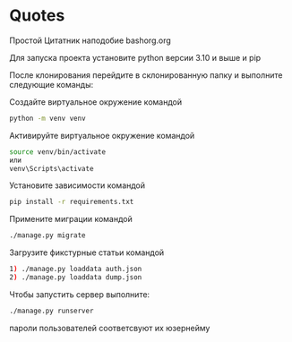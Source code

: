 # Quotes

Простой Цитатник наподобие bashorg.org 

Для запуска проекта установите python версии 3.10 и выше и pip

После клонирования перейдите в склонированную папку и выполните следующие команды:

Создайте виртуальное окружение командой
```bash
python -m venv venv
```

Активируйте виртуальное окружение командой
```bash
source venv/bin/activate
или
venv\Scripts\activate
```

Установите зависимости командой

```bash
pip install -r requirements.txt
```

Примените миграции командой
```bash
./manage.py migrate
```

Загрузите фикстурные статьи командой
```bash
1) ./manage.py loaddata auth.json
2) ./manage.py loaddata dump.json
```

Чтобы запустить сервер выполните:

```bash
./manage.py runserver
```

пароли пользователей соответсвуют их юзернейму